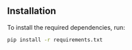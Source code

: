 




## Installation
To install the required dependencies, run:
```bash
pip install -r requirements.txt
```